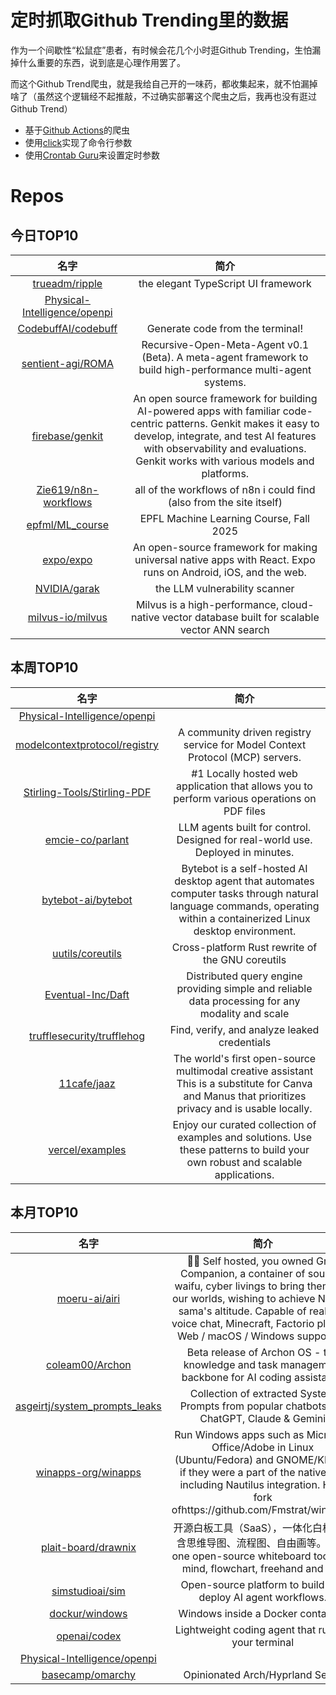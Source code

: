 # 定时抓取Github Trending里的数据

作为一个间歇性“松鼠症”患者，有时候会花几个小时逛Github Trending，生怕漏掉什么重要的东西，说到底是心理作用罢了。

而这个Github Trend爬虫，就是我给自己开的一味药，都收集起来，就不怕漏掉啥了（虽然这个逻辑经不起推敲，不过确实部署这个爬虫之后，我再也没有逛过Github Trend）

* 基于[Github Actions](https://docs.github.com/en/actions)的爬虫
* 使用[click](https://github.com/pallets/click)实现了命令行参数
* 使用[Crontab Guru](https://crontab.guru/)来设置定时参数

# Repos
## 今日TOP10 
<!-- START OF DAILY_TOP10_REPOS -->
| 名字 | 简介 |
| :----: | :----: |
| [trueadm/ripple](https://github.com/trueadm/ripple) | the elegant TypeScript UI framework |
| [Physical-Intelligence/openpi](https://github.com/Physical-Intelligence/openpi) |  |
| [CodebuffAI/codebuff](https://github.com/CodebuffAI/codebuff) | Generate code from the terminal! |
| [sentient-agi/ROMA](https://github.com/sentient-agi/ROMA) | Recursive-Open-Meta-Agent v0.1 (Beta). A meta-agent framework to build high-performance multi-agent systems. |
| [firebase/genkit](https://github.com/firebase/genkit) | An open source framework for building AI-powered apps with familiar code-centric patterns. Genkit makes it easy to develop, integrate, and test AI features with observability and evaluations. Genkit works with various models and platforms. |
| [Zie619/n8n-workflows](https://github.com/Zie619/n8n-workflows) | all of the workflows of n8n i could find (also from the site itself) |
| [epfml/ML_course](https://github.com/epfml/ML_course) | EPFL Machine Learning Course, Fall 2025 |
| [expo/expo](https://github.com/expo/expo) | An open-source framework for making universal native apps with React. Expo runs on Android, iOS, and the web. |
| [NVIDIA/garak](https://github.com/NVIDIA/garak) | the LLM vulnerability scanner |
| [milvus-io/milvus](https://github.com/milvus-io/milvus) | Milvus is a high-performance, cloud-native vector database built for scalable vector ANN search |
<!-- END OF DAILY_TOP10_REPOS -->

## 本周TOP10
<!-- START OF WEEKLY_TOP10_REPOS -->
| 名字 | 简介 |
| :----: | :----: |
| [Physical-Intelligence/openpi](https://github.com/Physical-Intelligence/openpi) |  |
| [modelcontextprotocol/registry](https://github.com/modelcontextprotocol/registry) | A community driven registry service for Model Context Protocol (MCP) servers. |
| [Stirling-Tools/Stirling-PDF](https://github.com/Stirling-Tools/Stirling-PDF) | #1 Locally hosted web application that allows you to perform various operations on PDF files |
| [emcie-co/parlant](https://github.com/emcie-co/parlant) | LLM agents built for control. Designed for real-world use. Deployed in minutes. |
| [bytebot-ai/bytebot](https://github.com/bytebot-ai/bytebot) | Bytebot is a self-hosted AI desktop agent that automates computer tasks through natural language commands, operating within a containerized Linux desktop environment. |
| [uutils/coreutils](https://github.com/uutils/coreutils) | Cross-platform Rust rewrite of the GNU coreutils |
| [Eventual-Inc/Daft](https://github.com/Eventual-Inc/Daft) | Distributed query engine providing simple and reliable data processing for any modality and scale |
| [trufflesecurity/trufflehog](https://github.com/trufflesecurity/trufflehog) | Find, verify, and analyze leaked credentials |
| [11cafe/jaaz](https://github.com/11cafe/jaaz) | The world's first open-source multimodal creative assistant This is a substitute for Canva and Manus that prioritizes privacy and is usable locally. |
| [vercel/examples](https://github.com/vercel/examples) | Enjoy our curated collection of examples and solutions. Use these patterns to build your own robust and scalable applications. |
<!-- END OF WEEKLY_TOP10_REPOS -->

## 本月TOP10
<!-- START OF MONTHLY_TOP10_REPOS -->
| 名字 | 简介 |
| :----: | :----: |
| [moeru-ai/airi](https://github.com/moeru-ai/airi) | 💖🧸 Self hosted, you owned Grok Companion, a container of souls of waifu, cyber livings to bring them into our worlds, wishing to achieve Neuro-sama's altitude. Capable of realtime voice chat, Minecraft, Factorio playing. Web / macOS / Windows supported. |
| [coleam00/Archon](https://github.com/coleam00/Archon) | Beta release of Archon OS - the knowledge and task management backbone for AI coding assistants. |
| [asgeirtj/system_prompts_leaks](https://github.com/asgeirtj/system_prompts_leaks) | Collection of extracted System Prompts from popular chatbots like ChatGPT, Claude & Gemini |
| [winapps-org/winapps](https://github.com/winapps-org/winapps) | Run Windows apps such as Microsoft Office/Adobe in Linux (Ubuntu/Fedora) and GNOME/KDE as if they were a part of the native OS, including Nautilus integration. Hard fork ofhttps://github.com/Fmstrat/winapps/ |
| [plait-board/drawnix](https://github.com/plait-board/drawnix) | 开源白板工具（SaaS），一体化白板，包含思维导图、流程图、自由画等。All in one open-source whiteboard tool with mind, flowchart, freehand and etc. |
| [simstudioai/sim](https://github.com/simstudioai/sim) | Open-source platform to build and deploy AI agent workflows. |
| [dockur/windows](https://github.com/dockur/windows) | Windows inside a Docker container. |
| [openai/codex](https://github.com/openai/codex) | Lightweight coding agent that runs in your terminal |
| [Physical-Intelligence/openpi](https://github.com/Physical-Intelligence/openpi) |  |
| [basecamp/omarchy](https://github.com/basecamp/omarchy) | Opinionated Arch/Hyprland Setup |
<!-- END OF MONTHLY_TOP10_REPOS -->
